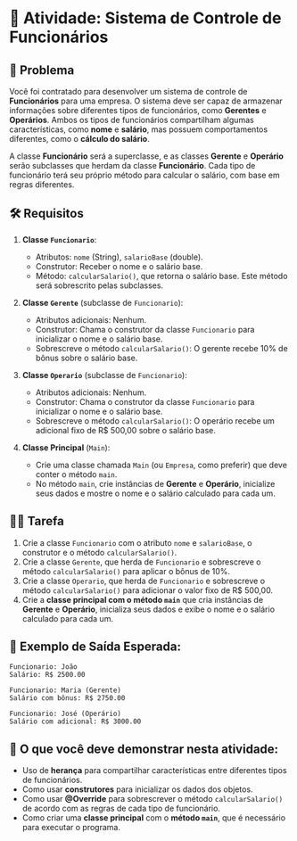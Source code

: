 
# 📝 Atividade: Sistema de Controle de Funcionários

## 🧩 Problema

Você foi contratado para desenvolver um sistema de controle de **Funcionários** para uma empresa. O sistema deve ser capaz de armazenar informações sobre diferentes tipos de funcionários, como **Gerentes** e **Operários**. Ambos os tipos de funcionários compartilham algumas características, como **nome** e **salário**, mas possuem comportamentos diferentes, como o **cálculo do salário**.

A classe **Funcionário** será a superclasse, e as classes **Gerente** e **Operário** serão subclasses que herdam da classe **Funcionário**. Cada tipo de funcionário terá seu próprio método para calcular o salário, com base em regras diferentes.

## 🛠️ Requisitos

1. **Classe `Funcionario`**:
    - Atributos: `nome` (String), `salarioBase` (double).
    - Construtor: Receber o nome e o salário base.
    - Método: `calcularSalario()`, que retorna o salário base. Este método será sobrescrito pelas subclasses.

2. **Classe `Gerente`** (subclasse de `Funcionario`):
    - Atributos adicionais: Nenhum.
    - Construtor: Chama o construtor da classe `Funcionario` para inicializar o nome e o salário base.
    - Sobrescreve o método `calcularSalario()`: O gerente recebe 10% de bônus sobre o salário base.

3. **Classe `Operario`** (subclasse de `Funcionario`):
    - Atributos adicionais: Nenhum.
    - Construtor: Chama o construtor da classe `Funcionario` para inicializar o nome e o salário base.
    - Sobrescreve o método `calcularSalario()`: O operário recebe um adicional fixo de R$ 500,00 sobre o salário base.

4. **Classe Principal** (`Main`):
    - Crie uma classe chamada `Main` (ou `Empresa`, como preferir) que deve conter o método `main`.
    - No método `main`, crie instâncias de **Gerente** e **Operário**, inicialize seus dados e mostre o nome e o salário calculado para cada um.

## 🧑‍💻 Tarefa

1. Crie a classe `Funcionario` com o atributo `nome` e `salarioBase`, o construtor e o método `calcularSalario()`.
2. Crie a classe `Gerente`, que herda de `Funcionario` e sobrescreve o método `calcularSalario()` para aplicar o bônus de 10%.
3. Crie a classe `Operario`, que herda de `Funcionario` e sobrescreve o método `calcularSalario()` para adicionar o valor fixo de R$ 500,00.
4. Crie a **classe principal com o método `main`** que cria instâncias de **Gerente** e **Operário**, inicializa seus dados e exibe o nome e o salário calculado para cada um.

## 📝 Exemplo de Saída Esperada:

```
Funcionario: João
Salário: R$ 2500.00

Funcionario: Maria (Gerente)
Salário com bônus: R$ 2750.00

Funcionario: José (Operário)
Salário com adicional: R$ 3000.00
```

## 📘 O que você deve demonstrar nesta atividade:
- Uso de **herança** para compartilhar características entre diferentes tipos de funcionários.
- Como usar **construtores** para inicializar os dados dos objetos.
- Como usar **@Override** para sobrescrever o método `calcularSalario()` de acordo com as regras de cada tipo de funcionário.
- Como criar uma **classe principal** com o **método `main`**, que é necessário para executar o programa.
